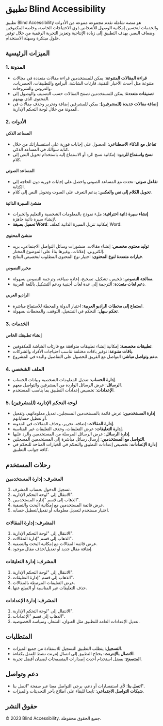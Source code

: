 # تطبيق Blind Accessibility

تطبيق Blind Accessibility هو منصة شاملة تقدم مجموعة متنوعة من الأدوات والخدمات لتحسين إمكانية الوصول للأشخاص ذوي الاحتياجات الخاصة، وخاصة المكفوفين وضعاف البصر. يهدف التطبيق إلى زيادة الإنتاجية وتعزيز التجربة الرقمية من خلال توفير حلول مبتكرة وسهلة الاستخدام.

## الميزات الرئيسية

### 1. المدونة

- **قراءة المقالات المتنوعة**: يمكن للمستخدمين قراءة مقالات متعددة في مجالات متنوعة مثل أحدث الأخبار التقنية، قارئات الشاشة، البرامج والتطبيقات، الحصريات، والدروس والشروحات.
- **تصنيفات متعددة**: يمكن للمستخدمين تصفح المقالات حسب التصنيف والوصول إلى المحتوى الذي يهمهم.
- **إضافة مقالات جديدة (للمشرفين)**: يمكن للمشرفين إضافة وتحرير وحذف مقالات في المدونة من خلال لوحة التحكم الإدارية.

### 2. الأدوات

#### المساعد الذكي

- **تفاعل مع الذكاء الاصطناعي**: الحصول على إجابات فورية على استفساراتك من خلال كتابة سؤالك في المساعد الذكي.
- **نسخ واستماع للردود**: إمكانية نسخ الرد أو الاستماع إليه باستخدام تحويل النص إلى كلام.

#### المساعد الصوتي

- **تفاعل صوتي**: تحدث مع المساعد الصوتي واحصل على إجابات فورية دون الحاجة إلى الكتابة.
- **تحويل الكلام إلى نص والعكس**: يدعم التعرف على الصوت وتحويل النص إلى كلام.

#### منشئ السيرة الذاتية

- **إنشاء سيرة ذاتية احترافية**: ملء نموذج بالمعلومات الشخصية والتعليم والخبرات لإنشاء سيرة ذاتية جاهزة.
- **تحميل بصيغة Word**: إمكانية تنزيل السيرة الذاتية كملف Word.

#### منشئ المحتوى

- **توليد محتوى مخصص**: إنشاء مقالات، منشورات وسائل التواصل الاجتماعي، بريد إلكتروني، إعلانات، وغيرها بناءً على الموضوع المختار.
- **خيارات متعددة لنوع المحتوى**: اختيار نوع المحتوى المطلوب لتخصيص النتائج.

#### محرر النصوص

- **معالجة النصوص**: تلخيص، تشكيل، تصحيح، إعادة صياغة، وترجمة النصوص بسهولة.
- **دعم لغات متعددة**: الترجمة إلى عدة لغات أجنبية ودعم التشكيل باللغة العربية.

#### الراديو العربي

- **استماع إلى محطات الراديو العربية**: اختيار الدولة والمحطة للاستماع مباشرة.
- **تحكم سهل**: التحكم في التشغيل، التوقف، والمحطات بسهولة.

### 3. الخدمات

#### إنشاء تطبيقك الخاص

- **تطبيقات مخصصة**: إمكانية إنشاء تطبيقات متوافقة مع قارئات الشاشة للمكفوفين.
- **باقات متنوعة**: توفير باقات مختلفة تناسب احتياجات الأفراد والشركات.
- **دعم وتواصل مباشر**: التواصل مع الفريق للحصول على التفاصيل والبدء في المشروع.

### 4. الملف الشخصي

- **إدارة الحساب**: تعديل المعلومات الشخصية وبيانات الحساب.
- **الرسائل**: عرض الرسائل الواردة من المشرفين والتواصل معهم.
- **الإعدادات**: تخصيص إعدادات التطبيق بما يناسب المستخدم.

### 5. لوحة التحكم الإدارية (للمشرفين)

- **إدارة المستخدمين**: عرض قائمة بالمستخدمين المسجلين، تعديل معلوماتهم، وتفعيل أو تعطيل حساباتهم.
- **إدارة المقالات**: إضافة، تحرير، وحذف المقالات في المدونة.
- **إدارة التعليقات**: عرض التعليقات، وحذف التعليقات غير المناسبة.
- **إدارة الرسائل**: عرض الرسائل المرسلة من المستخدمين والرد عليها.
- **التواصل مع المستخدمين**: إرسال رسائل مباشرة إلى المستخدمين المسجلين.
- **إدارة الإعدادات**: تخصيص إعدادات التطبيق والتحكم في الخيارات المتاحة للتحكم في كافة جوانب التطبيق.

## رحلات المستخدم

### المشرف: إدارة المستخدمين

1. تسجيل الدخول بحساب المشرف.
2. الانتقال إلى "لوحة التحكم الإدارية".
3. الذهاب إلى قسم "إدارة المستخدمين".
4. عرض قائمة المستخدمين مع إمكانية البحث والتصفية.
5. اختيار مستخدم لتعديل معلوماته أو تفعيل/تعطيل حسابه.

### المشرف: إدارة المقالات

1. الانتقال إلى "لوحة التحكم الإدارية".
2. الذهاب إلى قسم "إدارة المقالات".
3. عرض قائمة المقالات مع إمكانية البحث والتصفية.
4. إضافة مقال جديد أو تعديل/حذف مقال موجود.

### المشرف: إدارة التعليقات

1. الانتقال إلى "لوحة التحكم الإدارية".
2. الذهاب إلى قسم "إدارة التعليقات".
3. عرض التعليقات المرتبطة بالمقالات.
4. حذف التعليقات غير المناسبة أو المبلغ عنها.

### المشرف: إدارة الإعدادات

1. الانتقال إلى "لوحة التحكم الإدارية".
2. الذهاب إلى قسم "الإعدادات".
3. تعديل الإعدادات العامة للتطبيق مثل العنوان، الشعار، وسياسة الخصوصية.

## المتطلبات

- **التسجيل**: يتطلب التطبيق التسجيل للاستفادة من جميع الميزات.
- **الاتصال بالإنترنت**: يحتاج التطبيق إلى اتصال إنترنت نشط للعمل بكفاءة.
- **المتصفح**: يفضل استخدام أحدث إصدارات المتصفحات لضمان أفضل تجربة.

## دعم وتواصل

- **اتصل بنا**: لأي استفسارات أو دعم، يرجى التواصل معنا عبر صفحة "اتصل بنا".
- **شبكات التواصل الاجتماعي**: تابعنا للبقاء على اطلاع بآخر التحديثات والميزات.

## حقوق النشر

© 2023 Blind Accessibility. جميع الحقوق محفوظة.